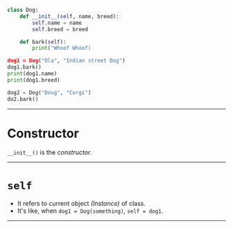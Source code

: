 ``` python
class Dog:
	def __init__(self, name, breed):
		self.name = name
		self.breed = breed

	def bark(self):
		print("Whoof Whoof)

dog1 = Dog("Ola", "Indian street Dog")
dog1.bark()
print(dog1.name)
print(dog1.breed)

dog2 = Dog("Doug", "Corgi")
do2.bark()
```

---
# Constructor
`__init__()` is the  _constructor_.

---
# `self`
- It refers to current object _(Instance)_  of class.
- It's like, when `dog1 = Dog(something)`, `self = dog1`.

---

